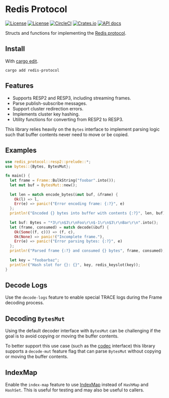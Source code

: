 Redis Protocol
==============

[![License](https://img.shields.io/badge/license-MIT-blue.svg)](https://opensource.org/licenses/MIT)
[![License](https://img.shields.io/badge/License-Apache%202.0-blue.svg)](https://opensource.org/licenses/Apache-2.0)
[![CircleCI](https://circleci.com/gh/aembke/redis-protocol.rs/tree/main.svg?style=svg)](https://circleci.com/gh/aembke/redis-protocol.rs/tree/main)
[![Crates.io](https://img.shields.io/crates/v/redis-protocol.svg)](https://crates.io/crates/redis-protocol)
[![API docs](https://docs.rs/redis-protocol/badge.svg)](https://docs.rs/redis-protocol)

Structs and functions for implementing the [Redis protocol](https://redis.io/topics/protocol). 

## Install

With [cargo edit](https://github.com/killercup/cargo-edit).

```
cargo add redis-protocol
```

## Features

* Supports RESP2 and RESP3, including streaming frames.
* Parse publish-subscribe messages.
* Support cluster redirection errors.
* Implements cluster key hashing.
* Utility functions for converting from RESP2 to RESP3.

This library relies heavily on the `Bytes` interface to implement parsing logic such that buffer contents never need to move or be copied. 

## Examples

```rust
use redis_protocol::resp2::prelude::*;
use bytes::{Bytes, BytesMut};

fn main() {
  let frame = Frame::BulkString("foobar".into());
  let mut buf = BytesMut::new();
  
  let len = match encode_bytes(&mut buf, &frame) {
    Ok(l) => l,
    Err(e) => panic!("Error encoding frame: {:?}", e)
  };
  println!("Encoded {} bytes into buffer with contents {:?}", len, buf);
  
  let buf: Bytes = "*3\r\n$3\r\nFoo\r\n$-1\r\n$3\r\nBar\r\n".into();
  let (frame, consumed) = match decode(&buf) {
    Ok(Some((f, c))) => (f, c),
    Ok(None) => panic!("Incomplete frame."),
    Err(e) => panic!("Error parsing bytes: {:?}", e)
  };
  println!("Parsed frame {:?} and consumed {} bytes", frame, consumed);
  
  let key = "foobarbaz";
  println!("Hash slot for {}: {}", key, redis_keyslot(key));
}
```

## Decode Logs

Use the `decode-logs` feature to enable special TRACE logs during the Frame decoding process.

## Decoding `BytesMut`

Using the default decoder interface with `BytesMut` can be challenging if the goal is to avoid copying or moving the buffer contents. 

To better support this use case (such as the [codec](https://docs.rs/tokio-util/0.6.6/tokio_util/codec/index.html) interface) this library supports a `decode-mut` feature flag that can parse `BytesMut` without copying or moving the buffer contents.

## IndexMap

Enable the `index-map` feature to use [IndexMap](https://crates.io/crates/indexmap) instead of `HashMap` and `HashSet`. This is useful for testing and may also be useful to callers.
